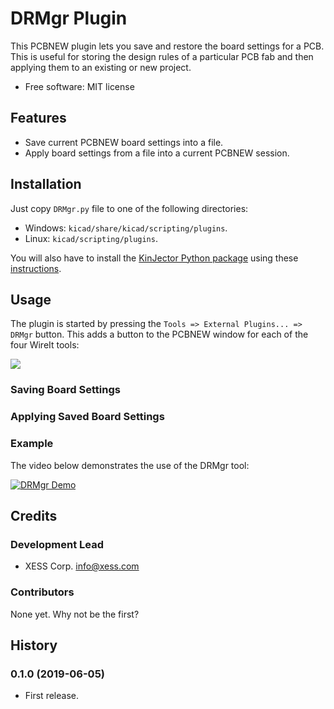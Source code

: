 # DRMgr Plugin

This PCBNEW plugin lets you save and restore the board settings for a PCB.
This is useful for storing the design rules of a particular PCB fab and then
applying them to an existing or new project.

* Free software: MIT license


## Features

* Save current PCBNEW board settings into a file.
* Apply board settings from a file into a current PCBNEW session.


## Installation

Just copy `DRMgr.py` file to one of the following directories:

* Windows: `kicad/share/kicad/scripting/plugins`.
* Linux: `kicad/scripting/plugins`.

You will also have to install the [KinJector Python package](https://github.com/xesscorp/kinjector) using these
[instructions](https://xesscorp.github.io/kinjector/docs/_build/singlehtml/index.html).



## Usage

The plugin is started by pressing the `Tools => External Plugins... => DRMgr` button.
This adds a button to the PCBNEW window for each of the four WireIt tools:

![](WireIt_buttons.png)

### Saving Board Settings

### Applying Saved Board Settings
 
### Example

The video below demonstrates the use of the DRMgr tool:

[![DRMgr Demo](video_thumbnail.png)](https://youtu.be/-FPzxCktdcs)

## Credits

### Development Lead

* XESS Corp. <info@xess.com>

### Contributors

None yet. Why not be the first?


## History

### 0.1.0 (2019-06-05)

* First release.
